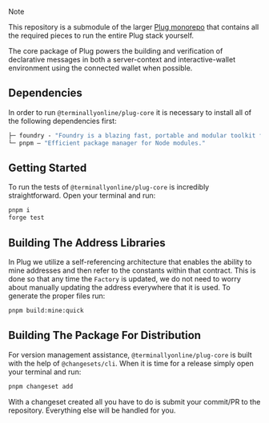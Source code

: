 > [!NOTE]
> This repository is a submodule of the larger [Plug monorepo](https://github.com/terminally-online/plug) that contains all the required pieces to run the entire Plug stack yourself.

The core package of Plug powers the building and verification of declarative messages in both a server-context and interactive-wallet environment using the connected wallet when possible.

## Dependencies

In order to run `@terminallyonline/plug-core` it is necessary to install all of the following dependencies first:

```ml
├─ foundry - "Foundry is a blazing fast, portable and modular toolkit for Ethereum application."
└─ pnpm — "Efficient package manager for Node modules."
```

## Getting Started

To run the tests of `@terminallyonline/plug-core` is incredibly straightforward. Open your terminal and run:

```bash
pnpm i
forge test
```

## Building The Address Libraries

In Plug we utilize a self-referencing architecture that enables the ability to mine addresses and then refer to the constants within that contract. This is done so that any time the `Factory` is updated, we do not need to worry about manually updating the address everywhere that it is used. To generate the proper files run:

```bash
pnpm build:mine:quick
```

## Building The Package For Distribution

For version management assistance, `@terminallyonline/plug-core` is built with the help of `@changesets/cli`. When it is time for a release simply open your terminal and run:

```bash
pnpm changeset add
```

With a changeset created all you have to do is submit your commit/PR to the repository. Everything else will be handled for you.
